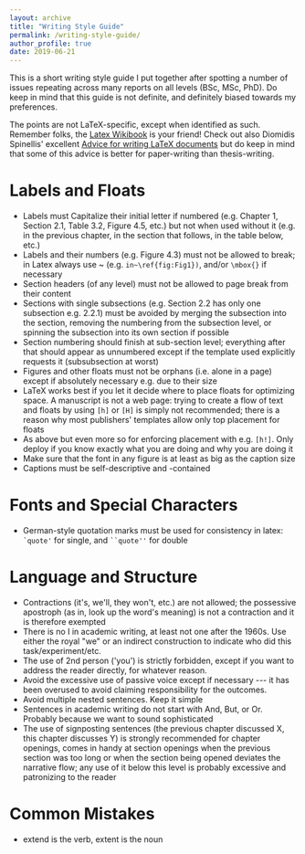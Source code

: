 ```yaml
---
layout: archive
title: "Writing Style Guide"
permalink: /writing-style-guide/
author_profile: true
date: 2019-06-21
---
```


This is a short writing style guide I put together after spotting a number of issues repeating across many reports on all levels (BSc, MSc, PhD). Do keep in mind that this guide is not definite, and definitely biased towards my preferences. 

The points are not LaTeX-specific, except when identified as such. Remember folks, the [Latex Wikibook](https://en.wikibooks.org/wiki/LaTeX) is your friend! 
Check out also Diomidis Spinellis' excellent [Advice for writing LaTeX documents](https://github.com/dspinellis/latex-advice) but do keep in mind that some of this advice is better for paper-writing than thesis-writing.

# Labels and Floats

* Labels must Capitalize their initial letter if numbered (e.g. Chapter 1, Section 2.1, Table 3.2, Figure 4.5, etc.) but not when used without it (e.g. in the previous chapter, in the section that follows, in the table below, etc.)
* Labels and their numbers (e.g. Figure 4.3) must not be allowed to break; in Latex always use ~ (e.g. `in~\ref{fig:Fig1})`, and/or `\mbox{}` if necessary
* Section headers (of any level) must not be allowed to page break from their content
* Sections with single subsections (e.g. Section 2.2 has only one subsection e.g. 2.2.1) must be avoided by merging the subsection into the section, removing the numbering from the subsection level, or spinning the subsection into its own section if possible
* Section numbering should finish at sub-section level; everything after that should appear as unnumbered except if the template used explicitly requests it (subsubsection at worst)
* Figures and other floats must not be orphans (i.e. alone in a page) except if absolutely necessary e.g. due to their size
* LaTeX works best if you let it decide where to place floats for optimizing space. A manuscript is not a web page: trying to create a flow of text and floats by using `[h]` or `[H]` is simply not recommended; there is a reason why most publishers' templates allow only top placement for floats
* As above but even more so for enforcing placement with e.g. `[h!]`. Only deploy if you know exactly what you are doing and why you are doing it
* Make sure that the font in any figure is at least as big as the caption size
* Captions must be self-descriptive and -contained

# Fonts and Special Characters

* German-style quotation marks must be used for consistency in latex: `` `quote' `` for single, and ``` ``quote'' ``` for double

# Language and Structure

* Contractions (it's, we'll, they won't, etc.) are not allowed; the possessive apostroph (as in, look up the word's meaning) is not a contraction and it is therefore exempted
* There is no I in academic writing, at least not one after the 1960s. Use either the royal "we" or an indirect construction to indicate who did this task/experiment/etc.
* The use of 2nd person ('you') is strictly forbidden, except if you want to address the reader directly, for whatever reason. 
* Avoid the excessive use of passive voice except if necessary --- it has been overused to avoid claiming responsibility for the outcomes.
* Avoid multiple nested sentences. Keep it simple
* Sentences in academic writing do not start with And, But, or Or. Probably because we want to sound sophisticated
* The use of signposting sentences (the previous chapter discussed X, this chapter discusses Y) is strongly recommended for chapter openings, comes in handy at section openings when the previous section was too long or when the section being opened deviates the narrative flow; any use of it below this level is probably excessive and patronizing to the reader

# Common Mistakes
* extend is the verb, extent is the noun


